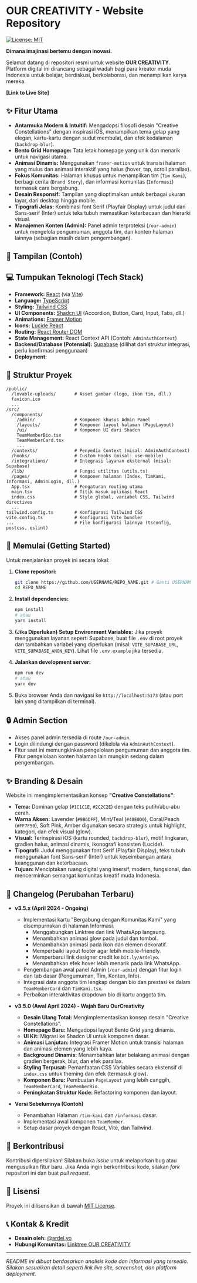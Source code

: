 
# OUR CREATIVITY - Website Repository

[![License: MIT](https://img.shields.io/badge/License-MIT-yellow.svg)](https://opensource.org/licenses/MIT)
<!-- Add other badges as needed: build status, deployment status, etc. -->
<!-- ![Build Status](...) -->

**Dimana imajinasi bertemu dengan inovasi.**

Selamat datang di repositori resmi untuk website **OUR CREATIVITY**. Platform digital ini dirancang sebagai wadah bagi para kreator muda Indonesia untuk belajar, berdiskusi, berkolaborasi, dan menampilkan karya mereka.

**[Link to Live Site]** <!-- Ganti dengan URL website Anda yang sudah di-deploy -->

## ✨ Fitur Utama

*   **Antarmuka Modern & Intuitif:** Mengadopsi filosofi desain "Creative Constellations" dengan inspirasi iOS, menampilkan tema gelap yang elegan, kartu-kartu dengan sudut membulat, dan efek kedalaman (`backdrop-blur`).
*   **Bento Grid Homepage:** Tata letak homepage yang unik dan menarik untuk navigasi utama.
*   **Animasi Dinamis:** Menggunakan `framer-motion` untuk transisi halaman yang mulus dan animasi interaktif yang halus (hover, tap, scroll parallax).
*   **Fokus Komunitas:** Halaman khusus untuk menampilkan tim (`Tim Kami`), berbagi cerita (`Brand Story`), dan informasi komunitas (`Informasi`) termasuk cara bergabung.
*   **Desain Responsif:** Tampilan yang dioptimalkan untuk berbagai ukuran layar, dari desktop hingga mobile.
*   **Tipografi Jelas:** Kombinasi font Serif (Playfair Display) untuk judul dan Sans-serif (Inter) untuk teks tubuh memastikan keterbacaan dan hierarki visual.
*   **Manajemen Konten (Admin):** Panel admin terproteksi (`/our-admin`) untuk mengelola pengumuman, anggota tim, dan konten halaman lainnya (sebagian masih dalam pengembangan).

## 📸 Tampilan (Contoh)

<!-- Sisipkan beberapa screenshot kunci di sini -->
<!--
[Screenshot of Homepage - Bento Grid]
[Screenshot of Tim Kami Page]
[Screenshot of Informasi Page]
[Screenshot of Admin Dashboard]
-->

## 💻 Tumpukan Teknologi (Tech Stack)

*   **Framework:** [React](https://reactjs.org/) (via [Vite](https://vitejs.dev/))
*   **Language:** [TypeScript](https://www.typescriptlang.org/)
*   **Styling:** [Tailwind CSS](https://tailwindcss.com/)
*   **UI Components:** [Shadcn UI](https://ui.shadcn.com/) (Accordion, Button, Card, Input, Tabs, dll.)
*   **Animations:** [Framer Motion](https://www.framer.com/motion/)
*   **Icons:** [Lucide React](https://lucide.dev/)
*   **Routing:** [React Router DOM](https://reactrouter.com/)
*   **State Management:** React Context API (Contoh: `AdminAuthContext`)
*   **Backend/Database (Potensial):** [Supabase](https://supabase.com/) (dilihat dari struktur integrasi, perlu konfirmasi penggunaan)
*   **Deployment:** <!-- Sebutkan platform hosting Anda, misal: Vercel, Netlify, GitHub Pages -->

## 📁 Struktur Proyek

```plaintext
/public/
  /lovable-uploads/       # Asset gambar (logo, ikon tim, dll.)
  favicon.ico
  ...
/src/
  /components/
    /admin/               # Komponen khusus Admin Panel
    /layouts/             # Komponen layout halaman (PageLayout)
    /ui/                  # Komponen UI dari Shadcn
    TeamMemberBio.tsx
    TeamMemberCard.tsx
    ...
  /contexts/              # Penyedia Context (misal: AdminAuthContext)
  /hooks/                 # Custom Hooks (misal: use-mobile)
  /integrations/          # Integrasi layanan eksternal (misal: Supabase)
  /lib/                   # Fungsi utilitas (utils.ts)
  /pages/                 # Komponen halaman (Index, TimKami, Informasi, AdminLogin, dll.)
  App.tsx                 # Pengaturan routing utama
  main.tsx                # Titik masuk aplikasi React
  index.css               # Style global, variabel CSS, Tailwind directives
  ...
tailwind.config.ts        # Konfigurasi Tailwind CSS
vite.config.ts            # Konfigurasi Vite bundler
...                       # File konfigurasi lainnya (tsconfig, postcss, eslint)
```

## 🚀 Memulai (Getting Started)

Untuk menjalankan proyek ini secara lokal:

1.  **Clone repositori:**
    ```bash
    git clone https://github.com/USERNAME/REPO_NAME.git # Ganti USERNAME/REPO_NAME
    cd REPO_NAME
    ```

2.  **Install dependencies:**
    ```bash
    npm install
    # atau
    yarn install
    ```

3.  **(Jika Diperlukan) Setup Environment Variables:**
    Jika proyek menggunakan layanan seperti Supabase, buat file `.env` di root proyek dan tambahkan variabel yang diperlukan (misal: `VITE_SUPABASE_URL`, `VITE_SUPABASE_ANON_KEY`). Lihat file `.env.example` jika tersedia.

4.  **Jalankan development server:**
    ```bash
    npm run dev
    # atau
    yarn dev
    ```

5.  Buka browser Anda dan navigasi ke `http://localhost:5173` (atau port lain yang ditampilkan di terminal).

## 🔒 Admin Section

*   Akses panel admin tersedia di route `/our-admin`.
*   Login dilindungi dengan password (dikelola via `AdminAuthContext`).
*   Fitur saat ini memungkinkan pengelolaan pengumuman dan anggota tim. Fitur pengelolaan konten halaman lain mungkin sedang dalam pengembangan.

## ✨ Branding & Desain

Website ini mengimplementasikan konsep **"Creative Constellations"**:

*   **Tema:** Dominan gelap (`#1C1C1E`, `#2C2C2E`) dengan teks putih/abu-abu cerah.
*   **Warna Aksen:** Lavender (`#9B6DFF`), Mint/Teal (`#40E0D0`), Coral/Peach (`#FF7F50`), Soft Pink, Amber digunakan secara strategis untuk highlight, kategori, dan efek visual (glow).
*   **Visual:** Terinspirasi iOS (kartu rounded, `backdrop-blur`), motif lingkaran, gradien halus, animasi dinamis, ikonografi konsisten (Lucide).
*   **Tipografi:** Judul menggunakan font Serif (Playfair Display), teks tubuh menggunakan font Sans-serif (Inter) untuk keseimbangan antara keanggunan dan keterbacaan.
*   **Tujuan:** Menciptakan ruang digital yang imersif, modern, fungsional, dan mencerminkan semangat komunitas kreatif muda Indonesia.

## 📜 Changelog (Perubahan Terbaru)

*   **v3.5.x (April 2024 - Ongoing)**
    *   Implementasi kartu "Bergabung dengan Komunitas Kami" yang disempurnakan di halaman Informasi.
        *   Menggabungkan Linktree dan link WhatsApp langsung.
        *   Menambahkan animasi glow pada judul dan tombol.
        *   Menambahkan animasi pada ikon dan elemen dekoratif.
        *   Memperbaiki layout footer agar lebih mobile-friendly.
        *   Memperbarui link designer credit ke `bit.ly/Ardelyo`.
        *   Menambahkan efek hover lebih menarik pada link WhatsApp.
    *   Pengembangan awal panel Admin (`/our-admin`) dengan fitur login dan tab dasar (Pengumuman, Tim, Konten, Info).
    *   Integrasi data anggota tim lengkap dengan bio dan prestasi ke dalam `TeamMemberCard` dan `TimKami.tsx`.
    *   Perbaikan interaktivitas dropdown bio di kartu anggota tim.

*   **v3.5.0 (Awal April 2024) - Wajah Baru OurCreativity**
    *   **Desain Ulang Total:** Mengimplementasikan konsep desain "Creative Constellations".
    *   **Homepage Baru:** Mengadopsi layout Bento Grid yang dinamis.
    *   **UI Kit:** Migrasi ke Shadcn UI untuk komponen dasar.
    *   **Animasi Lanjutan:** Integrasi Framer Motion untuk transisi halaman dan animasi elemen yang lebih kaya.
    *   **Background Dinamis:** Menambahkan latar belakang animasi dengan gradien bergerak, blur, dan efek parallax.
    *   **Styling Terpusat:** Pemanfaatan CSS Variables secara ekstensif di `index.css` untuk theming dan efek (termasuk glow).
    *   **Komponen Baru:** Pembuatan `PageLayout` yang lebih canggih, `TeamMemberCard`, `TeamMemberBio`.
    *   **Peningkatan Struktur Kode:** Refactoring komponen dan layout.

*   **Versi Sebelumnya (Contoh)**
    *   Penambahan Halaman `/tim-kami` dan `/informasi` dasar.
    *   Implementasi awal komponen `TeamMember`.
    *   Setup dasar proyek dengan React, Vite, dan Tailwind.

## 🤝 Berkontribusi

Kontribusi dipersilakan! Silakan buka *issue* untuk melaporkan bug atau mengusulkan fitur baru. Jika Anda ingin berkontribusi kode, silakan *fork* repositori ini dan buat *pull request*.

<!-- (Optional) > Lihat panduan kontribusi kami di `CONTRIBUTING.md` untuk detail lebih lanjut. -->

## 📄 Lisensi

Proyek ini dilisensikan di bawah [MIT License](LICENSE).

## 📞 Kontak & Kredit

*   **Desain oleh:** [@ardel.yo](https://bit.ly/Ardelyo)
*   **Hubungi Komunitas:** [Linktree OUR CREATIVITY](https://linktr.ee/ourcreativity.ofc)

---

*README ini dibuat berdasarkan analisis kode dan informasi yang tersedia. Silakan sesuaikan detail seperti link live site, screenshot, dan platform deployment.*
```
